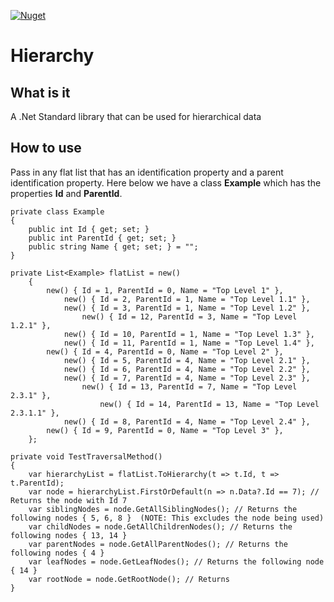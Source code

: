 [![Nuget](https://github.com/Unskilledcrab/hierarchy/actions/workflows/Nuget.yml/badge.svg)](https://github.com/Unskilledcrab/hierarchy/actions/workflows/Nuget.yml)

# Hierarchy

## What is it
A .Net Standard library that can be used for hierarchical data

## How to use
Pass in any flat list that has an identification property and a parent identification property. Here below we have a class **Example** which has the properties **Id** and **ParentId**. 


    private class Example
    {
        public int Id { get; set; }
        public int ParentId { get; set; }
        public string Name { get; set; } = "";
    }

    private List<Example> flatList = new()
        {
            new() { Id = 1, ParentId = 0, Name = "Top Level 1" },
                new() { Id = 2, ParentId = 1, Name = "Top Level 1.1" },
                new() { Id = 3, ParentId = 1, Name = "Top Level 1.2" },
                    new() { Id = 12, ParentId = 3, Name = "Top Level 1.2.1" },
                new() { Id = 10, ParentId = 1, Name = "Top Level 1.3" },
                new() { Id = 11, ParentId = 1, Name = "Top Level 1.4" },
            new() { Id = 4, ParentId = 0, Name = "Top Level 2" },
                new() { Id = 5, ParentId = 4, Name = "Top Level 2.1" },
                new() { Id = 6, ParentId = 4, Name = "Top Level 2.2" },
                new() { Id = 7, ParentId = 4, Name = "Top Level 2.3" },
                    new() { Id = 13, ParentId = 7, Name = "Top Level 2.3.1" },
                        new() { Id = 14, ParentId = 13, Name = "Top Level 2.3.1.1" },
                new() { Id = 8, ParentId = 4, Name = "Top Level 2.4" },
            new() { Id = 9, ParentId = 0, Name = "Top Level 3" },
        };

    private void TestTraversalMethod()
    {
        var hierarchyList = flatList.ToHierarchy(t => t.Id, t => t.ParentId);
        var node = hierarchyList.FirstOrDefault(n => n.Data?.Id == 7); // Returns the node with Id 7
        var siblingNodes = node.GetAllSiblingNodes(); // Returns the following nodes { 5, 6, 8 }  (NOTE: This excludes the node being used)
        var childNodes = node.GetAllChildrenNodes(); // Returns the following nodes { 13, 14 }
        var parentNodes = node.GetAllParentNodes(); // Returns the following nodes { 4 }
        var leafNodes = node.GetLeafNodes(); // Returns the following node { 14 } 
        var rootNode = node.GetRootNode(); // Returns
    }

